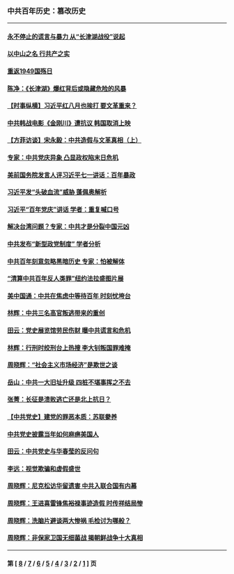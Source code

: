 ### 中共百年历史：篡改历史
---
#### [永不停止的谎言与暴力 从“长津湖战役”说起](../../pages/nf1176115/n13494094.md?12060430) 
#### [以中山之名 行共产之实](../../pages/nf1176115/n13346437.md?12060430) 
#### [重返1949国殇日](../../pages/nf1176115/n13346372.md?12060430) 
#### [陈净：《长津湖》爆红背后或隐藏危险的风暴](../../pages/nf1176115/n13314364.md?12060430) 
#### [【时事纵横】习近平红八月也挨打 要文革重来？](../../pages/nf1176115/n13231393.md?12060430) 
#### [中共韩战电影《金刚川》遭抗议 韩国取消上映](../../pages/nf1176115/n13219114.md?12060430) 
#### [【方菲访谈】宋永毅：中共造假与文革真相（上）](../../pages/nf1176115/n13200760.md?12060430) 
#### [专家：中共党庆异象 凸显政权陷末日危机](../../pages/nf1176115/n13067084.md?12060430) 
#### [美前国务院发言人评习近平七一讲话：百年暴政](../../pages/nf1176115/n13066986.md?12060430) 
#### [习近平发“头破血流”威胁 蓬佩奥解析](../../pages/nf1176115/n13063604.md?12060430) 
#### [习近平“百年党庆”讲话 学者：重复喊口号](../../pages/nf1176115/n13061411.md?12060430) 
#### [解决台湾问题？专家：中共才是分裂中国元凶](../../pages/nf1176115/n13060811.md?12060430) 
#### [中共发布“新型政党制度” 学者分析](../../pages/nf1176115/n13056354.md?12060430) 
#### [中共百年刻意忽略黑暗历史 专家：怕被解体](../../pages/nf1176115/n13056056.md?12060430) 
#### [“清算中共百年反人类罪”纽约法拉盛图片展](../../pages/nf1176115/n13052220.md?12060430) 
#### [美中国通：中共在焦虑中等待百年 时刻忧垮台](../../pages/nf1176115/n13048820.md?12060430) 
#### [林辉：中共三名高官叛逃带来的重创](../../pages/nf1176115/n13035206.md?12060430) 
#### [田云：党史展览馆劳民伤财 曝中共谎言和危机](../../pages/nf1176115/n13033900.md?12060430) 
#### [林辉：行刑时绞刑台上热搜 李大钊叛国罪难掩](../../pages/nf1176115/n13031965.md?12060430) 
#### [周晓辉：“社会主义市场经济”是欺世之谈](../../pages/nf1176115/n13024090.md?12060430) 
#### [岳山：中共一大旧址升级 四桩不堪事挥之不去](../../pages/nf1176115/n13021697.md?12060430) 
#### [张菁：长征是溃败逃亡还是北上抗日？](../../pages/nf1176115/n13020585.md?12060430) 
#### [【中共党史】建党的罪恶本质：苏联豢养](../../pages/nf1176115/n13011888.md?12060430) 
#### [中共党史披露当年如何麻痹美国人](../../pages/nf1176115/n12966400.md?12060430) 
#### [田云：中共党史与华春莹的反问句](../../pages/nf1176115/n12765178.md?12060430) 
#### [李远：视觉欺骗和虚假盛世](../../pages/nf1176115/n12993376.md?12060430) 
#### [周晓辉：尼克松访华留遗害 中共入联合国有内幕](../../pages/nf1176115/n12991422.md?12060430) 
#### [周晓辉：王进喜雷锋焦裕禄事迹造假 时传祥结局惨](../../pages/nf1176115/n12985497.md?12060430) 
#### [周晓辉：洗脑片避谈两大惨祸 毛检讨为哪般？](../../pages/nf1176115/n12971285.md?12060430) 
#### [周晓辉：非保家卫国无细菌战 揭朝鲜战争十大真相](../../pages/nf1176115/n12954161.md?12060430) 

---
#### 第 [ [8](./8.md?12060430) / [7](./7.md?12060430) / [6](./6.md?12060430) / [5](./5.md?12060430) / [4](./4.md?12060430) / [3](./3.md?12060430) / [2](./2.md?12060430) / [1](./1.md?12060430) ] 页
